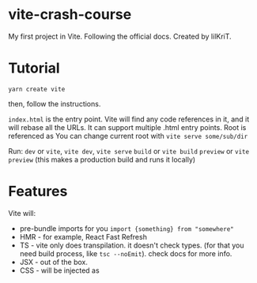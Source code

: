 # vite-crash-course

My first project in Vite. Following the official docs.
Created by lilKriT.

# Tutorial

`yarn create vite`

then, follow the instructions.

`index.html` is the entry point.
Vite will find any code references in it, and it will rebase all the URLs.
It can support multiple .html entry points.
Root is referenced as <root>
You can change current root with
`vite serve some/sub/dir`

Run:
`dev` or `vite`, `vite dev`, `vite serve`
`build` or `vite build`
`preview` or `vite preview` (this makes a production build and runs it locally)

# Features

Vite will:

- pre-bundle imports for you `import {something} from "somewhere"`
- HMR - for example, React Fast Refresh
- TS - vite only does transpilation. it doesn't check types. (for that you need build process, like `tsc --noEmit`). check docs for more info.
- JSX - out of the box.
- CSS - will be injected as <style> tag. all the URL will be rebased. (you can turn off inline injection by adding ?inline)
- Sass, Less etc - you don't need any plugins but you need the compilers. (`yarn add -D sass`)
- static assets - urls will be resolved. you can use modifiers like `?url`, `?raw`, `?worker` you can even combine them
- JSON - out of the box
- Glob - `import.meta.glob('./dir/*.js`)
- dynamic import (`const module = await import(./path)`)
- WASM - import with `?init` modifier
- Web Workers (for example `const worker = new Worker(new URL("./worker.js", import.meta.url));`) or add `?worker?` modifier

Build optimizations:

- CSS code splitting
- preload directives
- async chunk loading
  (all by default)

# Plugins

add to devDependencies
include in `plugins` array

Enforcing plugin order:
`enforce: 'pre'`
`enforce: 'post'`

Conditional Application - if you need a plugin only for build or production:
`apply: 'build'` or `apply: 'serve'`

# Dependency pre-bundling

Speeds everything up.
Vite will discover dependencies on it's own.
You can manually include dependencies too.

# Static asset handling

Vite will find the proper URL whenever needed. You can use both relative and absolute paths.
You can use modifiers to import in a specific way
`?url`
`?raw`
`?worker`

Public folder
You put all the stuff that doesn't get referenced (robots.txt for example), has to maintain the same name.
Use absolute path for them.

